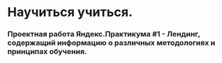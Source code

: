 # Научиться учиться.
### Проектная работа Яндекс.Практикума #1 - Лендинг, содержащий информацию о различных методологиях и принципах обучения.
